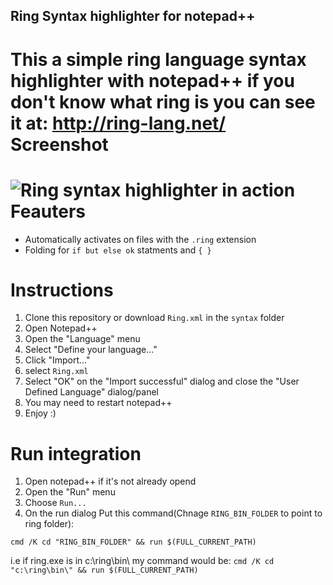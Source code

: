 Ring Syntax highlighter for notepad++
--------------
This a simple ring language syntax highlighter with notepad++
if you don't know what ring is you can see it at: http://ring-lang.net/
Screenshot
======
![Ring syntax highlighter in action](http://i.imgur.com/DqZyyXg.png)
Feauters
======
- Automatically activates on files with the `.ring` extension
- Folding for `if but else ok` statments and `{ }`


Instructions
============
1. Clone this repository or download `Ring.xml` in the `syntax` folder
2. Open Notepad++
3. Open the "Language" menu
4. Select "Define your language..."
5. Click "Import..."
6. select `Ring.xml`
7. Select "OK" on the "Import successful" dialog and close the "User Defined Language" dialog/panel
8. You may need to restart notepad++
9. Enjoy :)

Run integration
===
1. Open notepad++ if it's not already opend
2. Open the "Run" menu
3. Choose `Run...`
4. On the run dialog Put this command(Chnage `RING_BIN_FOLDER` to point to ring folder): 
 
`cmd /K cd "RING_BIN_FOLDER" && run $(FULL_CURRENT_PATH)`

i.e if ring.exe is in c:\ring\bin\ my command would be:
`cmd /K cd "c:\ring\bin\" && run $(FULL_CURRENT_PATH)`